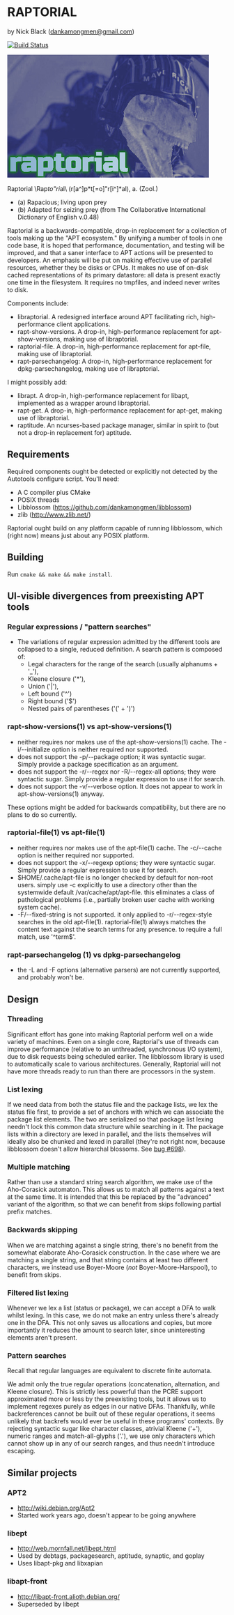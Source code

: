 # RAPTORIAL

by Nick Black (dankamongmen@gmail.com)

[![Build Status](https://drone.dsscaw.com:4443/api/badges/dankamongmen/raptorial/status.svg)](https://drone.dsscaw.com:4443/dankamongmen/raptorial)

![image](doc/raptorial.jpg)

Raptorial \Rap*to"ri*al\ (r[a^]p*t[=o]"r[i^]*al), a. (Zool.)
* (a) Rapacious; living upon prey
* (b) Adapted for seizing prey
(from The Collaborative International Dictionary of English v.0.48)

Raptorial is a backwards-compatible, drop-in replacement for a collection of
tools making up the "APT ecosystem." By unifying a number of tools in one code
base, it is hoped that performance, documentation, and testing will be
improved, and that a saner interface to APT actions will be presented to
developers. An emphasis will be put on making effective use of parallel
resources, whether they be disks or CPUs. It makes no use of on-disk cached
representations of its primary datastore: all data is present exactly one time
in the filesystem. It requires no tmpfiles, and indeed never writes to disk.

Components include:

* libraptorial. A redesigned interface around APT facilitating rich,
	high-performance client applications.
* rapt-show-versions. A drop-in, high-performance replacement for
	apt-show-versions, making use of libraptorial.
* raptorial-file. A drop-in, high-performance replacement for apt-file,
	making use of libraptorial.
* rapt-parsechangelog: A drop-in, high-performance replacement for
	dpkg-parsechangelog, making use of libraptorial.

I might possibly add:

* librapt. A drop-in, high-performance replacement for libapt, implemented
	as a wrapper around libraptorial.
* rapt-get. A drop-in, high-performance replacement for apt-get, making use
	of libraptorial.
* raptitude. An ncurses-based package manager, similar in spirit to (but not
	a drop-in replacement for) aptitude.

## Requirements

Required components ought be detected or explicitly not detected by the
Autotools configure script. You'll need:

* A C compiler plus CMake
* POSIX threads
* Libblossom (https://github.com/dankamongmen/libblossom)
* zlib (http://www.zlib.net/)

Raptorial ought build on any platform capable of running libblossom, which
(right now) means just about any POSIX platform.

## Building

Run `cmake && make && make install`.

## UI-visible divergences from preexisting APT tools

### Regular expressions / "pattern searches"

* The variations of regular expression admitted by the different tools are
  collapsed to a single, reduced definition. A search pattern is composed of:
	* Legal characters for the range of the search (usually alphanums + '_'),
	* Kleene closure ('*'),
	* Union ('|'),
	* Left bound ('^')
	* Right bound ('$')
	* Nested pairs of parentheses ('(' + ')')

### rapt-show-versions(1) vs apt-show-versions(1)

* neither requires nor makes use of the apt-show-versions(1) cache.
  The -i/--initialize option is neither required nor supported.
* does not support the -p/--package option; it was syntactic sugar.
  Simply provide a package specification as an argument.
* does not support the -r/--regex nor -R/--regex-all options; they were
  syntactic sugar. Simply provide a regular expression to use it for search.
* does not support the -v/--verbose option. It does not appear to work in
  apt-show-versions(1) anyway.

These options might be added for backwards compatibility, but there are no
plans to do so currently.

### raptorial-file(1) vs apt-file(1)

* neither requires nor makes use of the apt-file(1) cache.
  The -c/--cache option is neither required nor supported.
* does not support the -x/--regexp options; they were syntactic sugar. Simply
  provide a regular expression to use it for search.
* $HOME/.cache/apt-file is no longer checked by default for non-root users.
  simply use -c explicitly to use a directory other than the systemwide
  default /var/cache/apt/apt-file. this eliminates a class of pathological
  problems (i.e., partially broken user cache with working system cache).
* -F/--fixed-string is not supported. it only applied to -r/--regex-style
  searches in the old apt-file(1). raptorial-file(1) always matches the content
  text against the search terms for any presence. to require a full match,
  use '^term$'.

### rapt-parsechangelog (1) vs dpkg-parsechangelog

* the -L and -F options (alternative parsers) are not currently supported,
  and probably won't be.

## Design

### Threading

Significant effort has gone into making Raptorial perform well on a wide
variety of machines. Even on a single core, Raptorial's use of threads can
improve performance (relative to an unthreaded, synchronous I/O system), due to
disk requests being scheduled earlier. The libblossom library is used to
automatically scale to various architectures. Generally, Raptorial will not
have more threads ready to run than there are processors in the system.

### List lexing

If we need data from both the status file and the package lists, we lex the
status file first, to provide a set of anchors with which we can associate the
package list elements. The two are serialized so that package list lexing
needn't lock this common data structure while searching in it. The package
lists within a directory are lexed in parallel, and the lists themselves will
ideally also be chunked and lexed in parallel (they're not right now,
because libblossom doesn't allow hierarchal blossoms. See [bug #698][b698]).

[b698]: https://www.sprezzatech.com/bugs/show_bug.cgi?id=698

### Multiple matching

Rather than use a standard string search algorithm, we make use of the
Aho-Corasick automaton. This allows us to match all patterns against a text at
the same time. It is intended that this be replaced by the "advanced" variant
of the algorithm, so that we can benefit from skips following partial prefix
matches.

### Backwards skipping

When we are matching against a single string, there's no benefit from the
somewhat elaborate Aho-Corasick construction. In the case where we are matching
a single string, and that string contains at least two different characters, we
instead use Boyer-Moore (*not* Boyer-Moore-Harspool), to benefit from skips.

### Filtered list lexing

Whenever we lex a list (status or package), we can accept a DFA to walk whilst
lexing. In this case, we do not make an entry unless there's already one in the
DFA. This not only saves us allocations and copies, but more importantly it
reduces the amount to search later, since uninteresting elements aren't
present.

### Pattern searches

Recall that regular languages are equivalent to discrete finite automata.

We admit only the true regular operations (concatenation, alternation, and
Kleene closure). This is strictly less powerful than the PCRE support
approximated more or less by the preexisting tools, but it allows us to
implement regexes purely as edges in our native DFAs. Thankfully, while
backreferences cannot be built out of these regular operations, it seems
unlikely that backrefs would ever be useful in these programs' contexts. By
rejecting syntactic sugar like character classes, atrivial Kleene ('+'),
numeric ranges and match-all-glyphs ('.'), we use only characters which cannot
show up in any of our search ranges, and thus needn't introduce escaping.


## Similar projects

### APT2
* http://wiki.debian.org/Apt2
* Started work years ago, doesn't appear to be going anywhere

### libept
* http://web.mornfall.net/libept.html
* Used by debtags, packagesearch, aptitude, synaptic, and goplay
* Uses libapt-pkg and libxapian

### libapt-front
* http://libapt-front.alioth.debian.org/
* Superseded by libept

